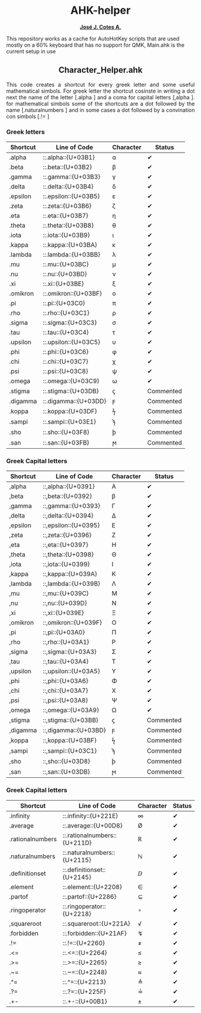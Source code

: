 <h1 align="center">AHK-helper</h1>
<p align="center">
    <a href="https://www.instagram.com/jj_cotes/"><strong>José J. Cotes A.</strong></a> <!--https://github.com/jjCotes/-->
</p>
<p>
    This repository works as a cache for AutoHotKey scripts that are used mostly on a 60% keyboard that has no support for QMK, Main.ahk is the current setup in use 
</p>


<h2 align="center">Character_Helper.ahk</h2>
<p align="justify"> 
    This code creates a shortcut for every greek letter and some useful mathematical simbols. For greek letter the shortcut cosinste in writing a dot next the name of the letter [.alpha ] and a coma for capital letters [,alpha ]. for mathematical simbols some of the shortcuts are a dot followed by the name [.naturalnumbers ] and in some cases a dot followed by a convination con simbols [.!= ]
</p>

<h3>Greek letters</h3>

| Shortcut      | Line of Code          | Character | Status    |
| ------------- | --------------------- | --------- | --------- |
| .alpha        | ::.alpha::{U+03B1}    | ɑ         | ✔         |
| .beta         | ::.beta::{U+03B2}     | β         | ✔         |
| .gamma        | ::.gamma::{U+03B3}    | γ         | ✔         |
| .delta        | ::.delta::{U+03B4}    | δ         | ✔         |
| .epsilon      | ::.epsilon::{U+03B5}  | ε         | ✔         |
| .zeta         | ::.zeta::{U+03B6}     | ζ         | ✔         |
| .eta          | ::.eta::{U+03B7}      | η         | ✔         |
| .theta        | ::.theta::{U+03B8}    | θ         | ✔         |
| .iota         | ::.iota::{U+03B9}     | ι         | ✔         |
| .kappa        | ::.kappa::{U+03BA}    | κ         | ✔         |
| .lambda       | ::.lambda::{U+03BB}   | λ         | ✔         |
| .mu           | ::.mu::{U+03BC}       | μ         | ✔         |
| .nu           | ::.nu::{U+03BD}       | ν         | ✔         |
| .xi           | ::.xi::{U+03BE}       | ξ         | ✔         |
| .omikron      | ::.omikron::{U+03BF}  | ο         | ✔         |
| .pi           | ::.pi::{U+03C0}       | π         | ✔         |
| .rho          | ::.rho::{U+03C1}      | ρ         | ✔         |
| .sigma        | ::.sigma::{U+03C3}    | σ         | ✔         |
| .tau          | ::.tau::{U+03C4}      | τ         | ✔         |
| .upsilon      | ::.upsilon::{U+03C5}  | υ         | ✔         |
| .phi          | ::.phi::{U+03C6}      | φ         | ✔         |
| .chi          | ::.chi::{U+03C7}      | χ         | ✔         |
| .psi          | ::.psi::{U+03C8}      | ψ         | ✔         |
| .omega        | ::.omega::{U+03C9}    | ω         | ✔         |
| .stigma       | ::.stigma::{U+03DB}   | ϛ         | Commented |
| .digamma      | ::.digamma::{U+03DD}  | ϝ         | Commented |
| .koppa        | ::.koppa::{U+03DF}    | ϟ         | Commented |
| .sampi        | ::.sampi::{U+03E1}    | ϡ         | Commented |
| .sho          | ::.sho::{U+03F8}      | ϸ         | Commented |
| .san          | ::.san::{U+03FB}      | ϻ         | Commented |




<h3>Greek Capital letters</h3>

| Shortcut      | Line of Code          | Character | Status    |
| ------------- | --------------------- | --------- | --------- |
| ,alpha        | ::,alpha::{U+0391}    | Α         | ✔         |
| ,beta         | ::,beta::{U+0392}     | β         | ✔         |
| ,gamma        | ::,gamma::{U+0393}    | Γ         | ✔         |
| ,delta        | ::,delta::{U+0394}    | Δ         | ✔         |
| ,epsilon      | ::,epsilon::{U+0395}  | Ε         | ✔         |
| ,zeta         | ::,zeta::{U+0396}     | Ζ         | ✔         |
| ,eta          | ::,eta::{U+0397}      | Η         | ✔         |
| ,theta        | ::,theta::{U+0398}    | Θ         | ✔         |
| ,iota         | ::,iota::{U+0399}     | Ι         | ✔         |
| ,kappa        | ::,kappa::{U+039A}    | Κ         | ✔         |
| ,lambda       | ::,lambda::{U+039B}   | Λ         | ✔         |
| ,mu           | ::,mu::{U+039C}       | Μ         | ✔         |
| ,nu           | ::,nu::{U+039D}       | Ν         | ✔         |
| ,xi           | ::,xi::{U+039E}       | Ξ         | ✔         |
| ,omikron      | ::,omikron::{U+039F}  | Ο         | ✔         |
| ,pi           | ::,pi::{U+03A0}       | Π         | ✔         |
| ,rho          | ::,rho::{U+03A1}      | Ρ         | ✔         |
| ,sigma        | ::,sigma::{U+03A3}    | Σ         | ✔         |
| ,tau          | ::,tau::{U+03A4}      | Τ         | ✔         |
| ,upsilon      | ::,upsilon::{U+03A5}  | Υ         | ✔         |
| ,phi          | ::,phi::{U+03A6}      | Φ         | ✔         |
| ,chi          | ::,chi::{U+03A7}      | Χ         | ✔         |
| ,psi          | ::,psi::{U+03A8}      | Ψ         | ✔         |
| ,omega        | ::,omega::{U+03A9}    | Ω         | ✔         |
| ,stigma       | ::,stigma::{U+03BB}   | ϛ         | Commented |
| ,digamma      | ::,digamma::{U+03BD}  | ϝ         | Commented |
| ,koppa        | ::,koppa::{U+03BF}    | ϟ         | Commented |
| ,sampi        | ::,sampi::{U+03C1}    | ϡ         | Commented |
| ,sho          | ::,sho::{U+03D8}      | ϸ         | Commented |
| ,san          | ::,san::{U+03DB}      | ϻ         | Commented |

<h3>Greek Capital letters</h3>

| Shortcut         | Line of Code                 | Character | Status    |
| ---------------- | ---------------------------- | --------- | --------- |
| .infinity        | ::.infinity::{U+221E}        | ∞         | ✔         |
| .average         | ::.average::{U+00D8}         | Ø         | ✔         |
| .rationalnumbers | ::.rationalnumbers::{U+211D} | ℝ         | ✔         |
| .naturalnumbers  | ::.naturalnumbers::{U+2115}  | ℕ         | ✔         |
| .definitionset   | ::.definitionset::{U+2145}   | ⅅ         | ✔         |
| .element         | ::.element::{U+2208}         | ∈         | ✔         |
| .partof          | ::.partof::{U+2286}          | ⊆         | ✔         |
| .ringoperator    | ::.ringoperator::{U+2218}    | ∘         | ✔         |
| ,squareroot      | ::.squareroot::{U+221A}      | √         | ✔         |
| .forbidden       | ::.forbidden::{U+21AF}       | ↯         | ✔         |
| .!=              | ::.!=::{U+2260}              | ≠         | ✔         |
| .<=              | ::.<=::{U+2264}              | ≤         | ✔         |
| .>=              | ::.>=::{U+2265}              | ≥         | ✔         |
| .~=              | ::.~=::{U+2248}              | ≈         | ✔         |
| .^=              | ::.^=::{U+2213}              | ≙         | ✔         |
| .?=              | ::.?=::{U+225F}              | ≟         | ✔         |
| .+-              | ::.+-::{U+00B1}              | ±         | ✔         |













